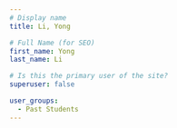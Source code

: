 ```yaml
---
# Display name
title: Li, Yong

# Full Name (for SEO)
first_name: Yong
last_name: Li

# Is this the primary user of the site?
superuser: false

user_groups:
  - Past Students
---
```


<!--
Lorem ipsum dolor sit amet, consectetur adipiscing elit. Sed neque elit, tristique placerat feugiat ac, facilisis vitae arcu. Proin eget egestas augue. Praesent ut sem nec arcu pellentesque aliquet. Duis dapibus diam vel metus tempus vulputate.
-->

<!-- avatar attribution: https://www.hopectr.org/wp-content/uploads/2022/11/blank-avatar-icon-35.png -->
